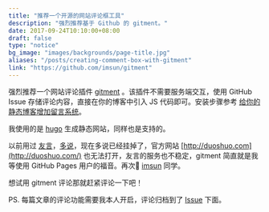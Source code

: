 ```yaml
---
title: "推荐一个开源的网站评论框工具"
description: "强烈推荐基于 Github 的 gitment。"
date: 2017-09-24T10:10:00+08:00
draft: false
type: "notice"
bg_image: "images/backgrounds/page-title.jpg"
aliases: "/posts/creating-comment-box-with-gitment"
link: "https://github.com/imsun/gitment"
---
```


强烈推荐一个网站评论插件 [gitment](https://github.com/imsun/gitment) 。该插件不需要服务端交互，使用 GitHub Issue 存储评论内容，直接在你的博客中引入 JS 代码即可。安装步骤参考 [给你的静态博客增加留言系统](https://anttutu.github.io/2017/08/gitment/)。

我使用的是 [hugo](https://gohugo.io) 生成静态网站，同样也是支持的。

以前用过 [友言](http://uyan.cc)，[多说](https://github.com/duoshuo)，现在多说已经挂掉了，官方网站 [http://duoshuo.com](http://duoshuo.com/) 也无法打开，友言的服务也不稳定，gitment 简直就是我等使用 GitHub Pages 用户的福音。再次🙏 [imsun](https://github.com/imsun) 同学。

想试用 gitment 评论那就赶紧评论一下吧！

PS. 每篇文章的评论功能需要我本人开启，评论归档到了 [Issue](https://github.com/rootsongjc/rootsongjc.github.io/issues) 下面。

